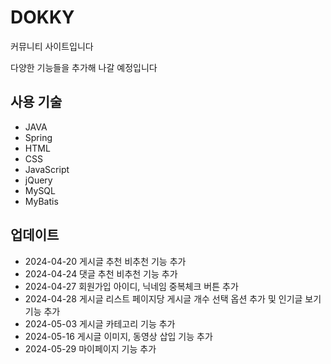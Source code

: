 # DOKKY
커뮤니티 사이트입니다

다양한 기능들을 추가해 나갈 예정입니다

## 사용 기술
* JAVA
* Spring
* HTML
* CSS
* JavaScript
* jQuery
* MySQL
* MyBatis

## 업데이트
* 2024-04-20 게시글 추천 비추천 기능 추가
* 2024-04-24 댓글 추천 비추천 기능 추가
* 2024-04-27 회원가입 아이디, 닉네임 중복체크 버튼 추가
* 2024-04-28 게시글 리스트 페이지당 게시글 개수 선택 옵션 추가 및 인기글 보기 기능 추가
* 2024-05-03 게시글 카테고리 기능 추가
* 2024-05-16 게시글 이미지, 동영상 삽입 기능 추가
* 2024-05-29 마이페이지 기능 추가
